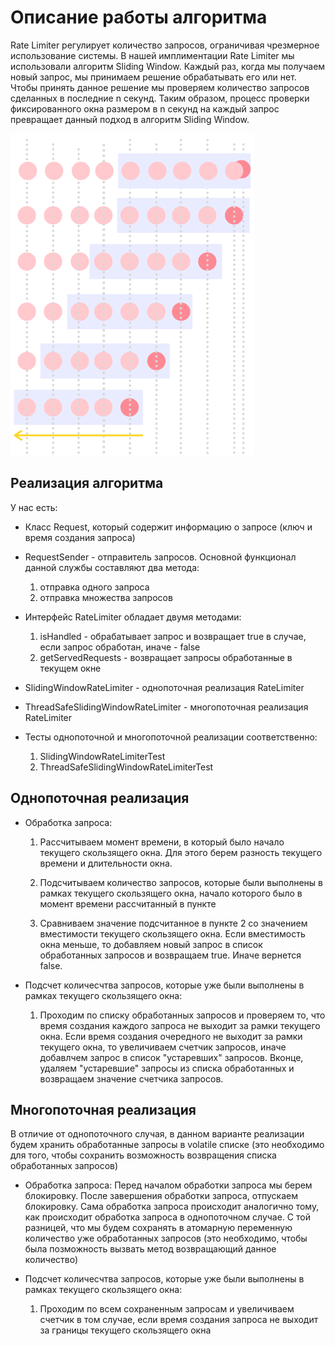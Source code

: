 # Описание работы алгоритма
Rate Limiter регулирует количество запросов, ограничивая чрезмерное использование системы. В нашей имплиментации Rate Limiter мы использовали алгоритм Sliding Window. 
Каждый раз, когда мы получаем новый запрос, мы принимаем решение обрабатывать его или нет. Чтобы принять данное решение мы проверяем количество запросов сделанных в последние n секунд. Таким образом, процесс проверки фиксированного окна размером в n секунд на каждый запрос превращает данный подход в алгоритм Sliding Window.

![](./images/slidingWindow.png)

## Реализация алгоритма

У нас есть:
* Класс Request, который содержит информацию о запросе (ключ и время создания запроса) 

* RequestSender - отправитель запросов. Основной функционал данной службы составляют два метода: 
    1) отправка одного запроса
    2) отправка множества запросов

* Интерфейс RateLimiter обладает двумя методами:
    1) isHandled - обрабатывает запрос и возвращает true в случае, если запрос обработан, иначе - false
    2) getServedRequests - возвращает запросы обработанные в текущем окне

* SlidingWindowRateLimiter - однопоточная реализация RateLimiter

* ThreadSafeSlidingWindowRateLimiter - многопоточная реализация RateLimiter

* Тесты однопоточной и многопоточной реализации соответственно: 
    1) SlidingWindowRateLimiterTest
    2) ThreadSafeSlidingWindowRateLimiterTest

## Однопоточная реализация

* Обработка запроса:
    1) Рассчитываем момент времени, в который было начало текущего скользящего окна. Для этого берем разность текущего времени и длительности окна.
    
    2) Подсчитываем количество запросов, которые были выполнены в рамках текущего скользящего окна, начало которого было в момент времени рассчитанный в пункте

    3) Сравниваем значение подсчитанное в пункте 2 со значением вместимости текущего скользящего окна. Если вместимость окна меньше, то добавляем новый запрос в список обработанных запросов и возвращаем true. Иначе вернется false.
    
* Подсчет количесчтва запросов, которые уже были выполнены в рамках текущего скользящего окна:
    1) Проходим по списку обработанных запросов и проверяем то, что время создания каждого запроса не выходит за рамки текущего окна. Если время создания очередного не выходит за рамки текущего окна, то увеличиваем счетчик запросов, иначе добавлчем запрос в список "устаревших" запросов. Вконце, удаляем "устаревшие" запросы из списка обработанных и возвращаем значение счетчика запросов.

## Многопоточная реализация

В отличие от однопоточного случая, в данном варианте реализации будем хранить обработанные запросы в volatile списке (это необходимо для того, чтобы сохранить возможность возвращения списка обработанных запросов)

* Обработка запроса:
    Перед началом обработки запроса мы берем блокировку. После завершения обработки запроса, отпускаем блокировку. Сама обработка запроса происходит аналогично тому, как происходит обработка запроса в однопоточном случае. С той разницей, что мы будем сохранять в атомарную переменную количество уже обработанных запросов (это необходимо, чтобы была позможность вызвать метод возвращающий данное количество)

* Подсчет количесчтва запросов, которые уже были выполнены в рамках текущего скользящего окна:
    1) Проходим по всем сохраненным запросам и увеличиваем счетчик в том случае, если время создания запроса не выходит за границы текущего скользящего окна

